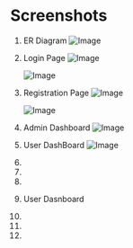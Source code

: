 # Screenshots

 1. ER Diagram ![Image](https://github.com/user-attachments/assets/e9a698d1-858f-43c9-ab06-07ca9c2b6b24)

 2. Login Page ![Image](https://github.com/user-attachments/assets/43cf1004-58c9-49cd-b780-2b8c8d07d032)

    ![Image](https://github.com/user-attachments/assets/8af14c97-957f-4598-b037-27819667b873)
    
 3. Registration Page
    ![Image](https://github.com/user-attachments/assets/309a180f-cecd-4f54-a9d1-6980e931c15d)

    ![Image](https://github.com/user-attachments/assets/fc86e7af-344d-4443-a1d1-71ad372a3606)

  4. Admin Dashboard
    ![Image](https://github.com/user-attachments/assets/628820d8-77d0-4b7a-82ac-811ecaf72eca)

 6. User DashBoard
    ![Image](https://github.com/user-attachments/assets/ba2f8700-27b2-44e5-a853-ee77cfaa14c6)
    
 8. 
 9.   
 10. 

 11. User Dasnboard
 12. 
 13. 
 14. 
